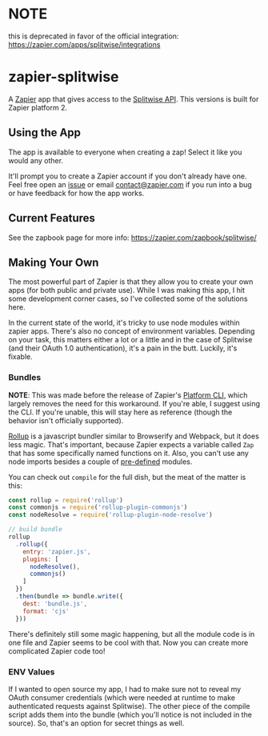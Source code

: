 # NOTE

this is deprecated in favor of the official integration: https://zapier.com/apps/splitwise/integrations

# zapier-splitwise

A [Zapier](https://zapier.com) app that gives access to the [Splitwise API](http://dev.splitwise.com/). This versions is built for Zapier platform 2.

## Using the App

The app is available to everyone when creating a zap! Select it like you would any other.

It'll prompt you to create a Zapier account if you don't already have one. Feel free open an [issue](https://github.com/xavdid/zapier-splitwise/issues) or email contact@zapier.com if you run into a bug or have feedback for how the app works.

## Current Features

See the zapbook page for more info: https://zapier.com/zapbook/splitwise/

## Making Your Own

The most powerful part of Zapier is that they allow you to create your own apps (for both public and private use). While I was making this app, I hit some development corner cases, so I've collected some of the solutions here.

In the current state of the world, it's tricky to use node modules within zapier apps. There's also no concept of environment variables. Depending on your task, this matters either a lot or a little and in the case of Splitwise (and their OAuth 1.0 authentication), it's a pain in the butt. Luckily, it's fixable.

### Bundles

**NOTE**: This was made before the release of Zapier's [Platform CLI](https://github.com/zapier/zapier-platform-cli), which largely removes the need for this workaround. If you're able, I suggest using the CLI. If you're unable, this will stay here as reference (though the behavior isn't officially supported).

[Rollup](https://github.com/rollup/rollup) is a javascript bundler similar to Browserify and Webpack, but it does less magic. That's important, because Zapier expects a variable called `Zap` that has some specifically named functions on it. Also, you can't use any node imports besides a couple of [pre-defined](https://zapier.com/developer/documentation/v2/scripting/#available-libraries) modules.

You can check out `compile` for the full dish, but the meat of the matter is this:

```javascript
const rollup = require('rollup')
const commonjs = require('rollup-plugin-commonjs')
const nodeResolve = require('rollup-plugin-node-resolve')

// build bundle
rollup
  .rollup({
    entry: 'zapier.js',
    plugins: [
      nodeResolve(),
      commonjs()
    ]
  })
  .then(bundle => bundle.write({
    dest: 'bundle.js',
    format: 'cjs'
  }))
```

There's definitely still some magic happening, but all the module code is in one file and Zapier seems to be cool with that. Now you can create more complicated Zapier code too!

### ENV Values

If I wanted to open source my app, I had to make sure not to reveal my OAuth consumer credentials (which were needed at runtime to make authenticated requests against Splitwise). The other piece of the compile script adds them into the bundle (which you'll notice is not included in the source). So, that's an option for secret things as well.
